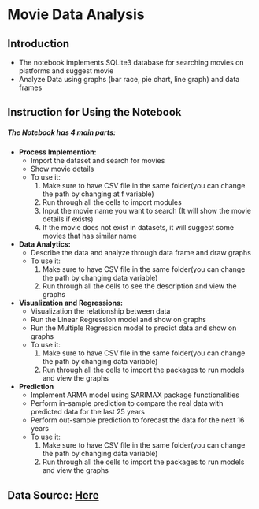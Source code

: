 # Movie Data Analysis
## Introduction
<ul>
    <li>The notebook implements SQLite3 database for searching movies on platforms and suggest movie</li>
    <li>Analyze Data using graphs (bar race, pie chart, line graph) and data frames</li>
</ul>

## Instruction for Using the Notebook
<h5>The Notebook has 4 main parts:</h5>
<ul>
    <li><b>Process Implemention:</b>
        <ul>
            <li>Import the dataset and search for movies</li>
            <li>Show movie details</li>
            <li>To use it:
                <ol>
                    <li>Make sure to have CSV file in the same folder(you can change the path by changing at f variable)</li>
                    <li>Run through all the cells to import modules</li>
                    <li>Input the movie name you want to search (It will show the movie details if exists)</li>
                    <li>If the movie does not exist in datasets, it will suggest some movies that has similar name</li>
                </ol>
            </li>
        </ul>
    </li>
    <li><b>Data Analytics:</b>
        <ul>
            <li>Describe the data and analyze through data frame and draw graphs</li>
            <li>To use it:
                <ol>
                    <li>Make sure to have CSV file in the same folder(you can change the path by changing data variable)</li>
                    <li>Run through all the cells to see the description and view the graphs</li>
                </ol>
            </li>
        </ul>
    </li>
    <li><b>Visualization and Regressions:</b>
        <ul>
            <li>Visualization the relationship between data</li>
            <li>Run the Linear Regression model and show on graphs</li>
            <li>Run the Multiple Regression model to predict data and show on graphs</li>
            <li>To use it:
                <ol>
                    <li>Make sure to have CSV file in the same folder(you can change the path by changing data variable)</li>
                    <li>Run through all the cells to import the packages to run models and view the graphs</li>
                </ol>
            </li>
        </ul>
    </li>
    <li><b>Prediction</b>
        <ul>
            <li>Implement ARMA model using SARIMAX package functionalities</li>
            <li>Perform in-sample prediction to compare the real data with predicted data for the last 25 years</li>
            <li>Perform out-sample prediction to forecast the data for the next 16 years</li>
            <li>To use it:
                <ol>
                    <li>Make sure to have CSV file in the same folder(you can change the path by changing data variable)</li>
                    <li>Run through all the cells to import the packages to run models and view the graphs</li>
                </ol>
            </li>
        </ul>
    </li>
</ul>

## Data Source: <a href="https://www.kaggle.com/ruchi798/movies-on-netflix-prime-video-hulu-and-disney">Here</a>
